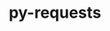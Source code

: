 ---
title: "py-requests"
layout: cache
categories: [package, v0.20.1]
meta: {"versions": ["2.28.2"], "compilers": ["gcc@=11.1.0", "gcc@=11.3.0", "gcc@=7.3.1"], "oss": ["amzn2", "ubuntu20.04", "ubuntu22.04"], "platforms": ["linux"], "targets": ["aarch64", "neoverse_n1", "ppc64le", "x86_64_v3"], "stacks": ["aws-isc", "aws-isc-aarch64", "data-vis-sdk", "e4s", "e4s-power", "ml-linux-x86_64-cpu", "ml-linux-x86_64-cuda", "ml-linux-x86_64-rocm", "root"], "num_specs": 17, "num_specs_by_stack": {"root": 17, "aws-isc-aarch64": 2, "aws-isc": 1, "e4s-power": 4, "e4s": 4, "data-vis-sdk": 4, "ml-linux-x86_64-rocm": 2, "ml-linux-x86_64-cpu": 2, "ml-linux-x86_64-cuda": 2}}
spec_details: [{"hash": "rz7sf4wvzck5awtzdranfqc7o7xmu3pa", "compiler": "gcc@=7.3.1", "versions": ["2.28.2"], "os": "amzn2", "platform": "linux", "target": "aarch64", "variants": ["build_system=python_pip", "~socks"], "stacks": ["root", "aws-isc-aarch64"], "size": "-", "tarball": "https://binaries.spack.io/v0.20.1/build_cache/linux-amzn2-aarch64/gcc-7.3.1/py-requests-2.28.2/linux-amzn2-aarch64-gcc-7.3.1-py-requests-2.28.2-rz7sf4wvzck5awtzdranfqc7o7xmu3pa.spack"}, {"hash": "llwuwhlqvxg4ch4s7wtsmfqgzu7ey4ot", "compiler": "gcc@=7.3.1", "versions": ["2.28.2"], "os": "amzn2", "platform": "linux", "target": "neoverse_n1", "variants": ["build_system=python_pip", "~socks"], "stacks": ["root", "aws-isc-aarch64"], "size": "-", "tarball": "https://binaries.spack.io/v0.20.1/build_cache/linux-amzn2-neoverse_n1/gcc-7.3.1/py-requests-2.28.2/linux-amzn2-neoverse_n1-gcc-7.3.1-py-requests-2.28.2-llwuwhlqvxg4ch4s7wtsmfqgzu7ey4ot.spack"}, {"hash": "cschzsq7tqusij342f7rom3hecrlzxcw", "compiler": "gcc@=7.3.1", "versions": ["2.28.2"], "os": "amzn2", "platform": "linux", "target": "x86_64_v3", "variants": ["build_system=python_pip", "~socks"], "stacks": ["aws-isc", "root"], "size": "-", "tarball": "https://binaries.spack.io/v0.20.1/build_cache/linux-amzn2-x86_64_v3/gcc-7.3.1/py-requests-2.28.2/linux-amzn2-x86_64_v3-gcc-7.3.1-py-requests-2.28.2-cschzsq7tqusij342f7rom3hecrlzxcw.spack"}, {"hash": "bhrs6w3c2jxaa7qb7ogwgrbyj5csuurj", "compiler": "gcc@=11.1.0", "versions": ["2.28.2"], "os": "ubuntu20.04", "platform": "linux", "target": "ppc64le", "variants": ["build_system=python_pip", "~socks"], "stacks": ["root", "e4s-power"], "size": "-", "tarball": "https://binaries.spack.io/v0.20.1/build_cache/linux-ubuntu20.04-ppc64le/gcc-11.1.0/py-requests-2.28.2/linux-ubuntu20.04-ppc64le-gcc-11.1.0-py-requests-2.28.2-bhrs6w3c2jxaa7qb7ogwgrbyj5csuurj.spack"}, {"hash": "uoin4dviupc27k2wtrcw22tvety6qdbo", "compiler": "gcc@=11.1.0", "versions": ["2.28.2"], "os": "ubuntu20.04", "platform": "linux", "target": "ppc64le", "variants": ["build_system=python_pip", "~socks"], "stacks": ["root", "e4s-power"], "size": "-", "tarball": "https://binaries.spack.io/v0.20.1/build_cache/linux-ubuntu20.04-ppc64le/gcc-11.1.0/py-requests-2.28.2/linux-ubuntu20.04-ppc64le-gcc-11.1.0-py-requests-2.28.2-uoin4dviupc27k2wtrcw22tvety6qdbo.spack"}, {"hash": "anf52f7yjdlg4iyxmwhuj4efargolf4k", "compiler": "gcc@=11.1.0", "versions": ["2.28.2"], "os": "ubuntu20.04", "platform": "linux", "target": "ppc64le", "variants": ["build_system=python_pip", "~socks"], "stacks": ["root", "e4s-power"], "size": "-", "tarball": "https://binaries.spack.io/v0.20.1/build_cache/linux-ubuntu20.04-ppc64le/gcc-11.1.0/py-requests-2.28.2/linux-ubuntu20.04-ppc64le-gcc-11.1.0-py-requests-2.28.2-anf52f7yjdlg4iyxmwhuj4efargolf4k.spack"}, {"hash": "bbmgi5v4b74aocnsag53m4ykk6qwjopr", "compiler": "gcc@=11.1.0", "versions": ["2.28.2"], "os": "ubuntu20.04", "platform": "linux", "target": "ppc64le", "variants": ["build_system=python_pip", "~socks"], "stacks": ["root", "e4s-power"], "size": "-", "tarball": "https://binaries.spack.io/v0.20.1/build_cache/linux-ubuntu20.04-ppc64le/gcc-11.1.0/py-requests-2.28.2/linux-ubuntu20.04-ppc64le-gcc-11.1.0-py-requests-2.28.2-bbmgi5v4b74aocnsag53m4ykk6qwjopr.spack"}, {"hash": "vk65tdw5pgldtrfvpmf7b5kfwfthtfbt", "compiler": "gcc@=11.1.0", "versions": ["2.28.2"], "os": "ubuntu20.04", "platform": "linux", "target": "x86_64_v3", "variants": ["build_system=python_pip", "~socks"], "stacks": ["e4s", "root"], "size": "-", "tarball": "https://binaries.spack.io/v0.20.1/build_cache/linux-ubuntu20.04-x86_64_v3/gcc-11.1.0/py-requests-2.28.2/linux-ubuntu20.04-x86_64_v3-gcc-11.1.0-py-requests-2.28.2-vk65tdw5pgldtrfvpmf7b5kfwfthtfbt.spack"}, {"hash": "fjexxncbpcuykxgle2c3qkdoqpos7axo", "compiler": "gcc@=11.1.0", "versions": ["2.28.2"], "os": "ubuntu20.04", "platform": "linux", "target": "x86_64_v3", "variants": ["build_system=python_pip", "~socks"], "stacks": ["root", "data-vis-sdk"], "size": "-", "tarball": "https://binaries.spack.io/v0.20.1/build_cache/linux-ubuntu20.04-x86_64_v3/gcc-11.1.0/py-requests-2.28.2/linux-ubuntu20.04-x86_64_v3-gcc-11.1.0-py-requests-2.28.2-fjexxncbpcuykxgle2c3qkdoqpos7axo.spack"}, {"hash": "whcfl7tjrbydtmex5jst4e6i2drnjeso", "compiler": "gcc@=11.1.0", "versions": ["2.28.2"], "os": "ubuntu20.04", "platform": "linux", "target": "x86_64_v3", "variants": ["build_system=python_pip", "~socks"], "stacks": ["root", "data-vis-sdk"], "size": "-", "tarball": "https://binaries.spack.io/v0.20.1/build_cache/linux-ubuntu20.04-x86_64_v3/gcc-11.1.0/py-requests-2.28.2/linux-ubuntu20.04-x86_64_v3-gcc-11.1.0-py-requests-2.28.2-whcfl7tjrbydtmex5jst4e6i2drnjeso.spack"}, {"hash": "tirvlxldxyaouhqgfip6zl2o2g4tiucx", "compiler": "gcc@=11.1.0", "versions": ["2.28.2"], "os": "ubuntu20.04", "platform": "linux", "target": "x86_64_v3", "variants": ["build_system=python_pip", "~socks"], "stacks": ["e4s", "root"], "size": "-", "tarball": "https://binaries.spack.io/v0.20.1/build_cache/linux-ubuntu20.04-x86_64_v3/gcc-11.1.0/py-requests-2.28.2/linux-ubuntu20.04-x86_64_v3-gcc-11.1.0-py-requests-2.28.2-tirvlxldxyaouhqgfip6zl2o2g4tiucx.spack"}, {"hash": "pgc2g5dznpozdgkrb7yff6emlau422ma", "compiler": "gcc@=11.1.0", "versions": ["2.28.2"], "os": "ubuntu20.04", "platform": "linux", "target": "x86_64_v3", "variants": ["build_system=python_pip", "~socks"], "stacks": ["root", "data-vis-sdk"], "size": "-", "tarball": "https://binaries.spack.io/v0.20.1/build_cache/linux-ubuntu20.04-x86_64_v3/gcc-11.1.0/py-requests-2.28.2/linux-ubuntu20.04-x86_64_v3-gcc-11.1.0-py-requests-2.28.2-pgc2g5dznpozdgkrb7yff6emlau422ma.spack"}, {"hash": "2yyuerntzachicmbkj53pto3lg36ozac", "compiler": "gcc@=11.1.0", "versions": ["2.28.2"], "os": "ubuntu20.04", "platform": "linux", "target": "x86_64_v3", "variants": ["build_system=python_pip", "~socks"], "stacks": ["root", "data-vis-sdk"], "size": "-", "tarball": "https://binaries.spack.io/v0.20.1/build_cache/linux-ubuntu20.04-x86_64_v3/gcc-11.1.0/py-requests-2.28.2/linux-ubuntu20.04-x86_64_v3-gcc-11.1.0-py-requests-2.28.2-2yyuerntzachicmbkj53pto3lg36ozac.spack"}, {"hash": "aebt6hk6xh2rudfjvetqfhx4i5a3esyh", "compiler": "gcc@=11.1.0", "versions": ["2.28.2"], "os": "ubuntu20.04", "platform": "linux", "target": "x86_64_v3", "variants": ["build_system=python_pip", "~socks"], "stacks": ["e4s", "root"], "size": "-", "tarball": "https://binaries.spack.io/v0.20.1/build_cache/linux-ubuntu20.04-x86_64_v3/gcc-11.1.0/py-requests-2.28.2/linux-ubuntu20.04-x86_64_v3-gcc-11.1.0-py-requests-2.28.2-aebt6hk6xh2rudfjvetqfhx4i5a3esyh.spack"}, {"hash": "jrarynnt2y27nkikmv3ugcc4glnyvpbi", "compiler": "gcc@=11.1.0", "versions": ["2.28.2"], "os": "ubuntu20.04", "platform": "linux", "target": "x86_64_v3", "variants": ["build_system=python_pip", "~socks"], "stacks": ["e4s", "root"], "size": "-", "tarball": "https://binaries.spack.io/v0.20.1/build_cache/linux-ubuntu20.04-x86_64_v3/gcc-11.1.0/py-requests-2.28.2/linux-ubuntu20.04-x86_64_v3-gcc-11.1.0-py-requests-2.28.2-jrarynnt2y27nkikmv3ugcc4glnyvpbi.spack"}, {"hash": "c3kclahj6bi4b2pkbiju25qqq3ydp7mf", "compiler": "gcc@=11.3.0", "versions": ["2.28.2"], "os": "ubuntu22.04", "platform": "linux", "target": "x86_64_v3", "variants": ["build_system=python_pip", "~socks"], "stacks": ["ml-linux-x86_64-rocm", "root", "ml-linux-x86_64-cpu", "ml-linux-x86_64-cuda"], "size": "-", "tarball": "https://binaries.spack.io/v0.20.1/build_cache/linux-ubuntu22.04-x86_64_v3/gcc-11.3.0/py-requests-2.28.2/linux-ubuntu22.04-x86_64_v3-gcc-11.3.0-py-requests-2.28.2-c3kclahj6bi4b2pkbiju25qqq3ydp7mf.spack"}, {"hash": "cr2xquu5jujtxohdt35sehqtq3uvehtq", "compiler": "gcc@=11.3.0", "versions": ["2.28.2"], "os": "ubuntu22.04", "platform": "linux", "target": "x86_64_v3", "variants": ["build_system=python_pip", "~socks"], "stacks": ["ml-linux-x86_64-rocm", "root", "ml-linux-x86_64-cpu", "ml-linux-x86_64-cuda"], "size": "-", "tarball": "https://binaries.spack.io/v0.20.1/build_cache/linux-ubuntu22.04-x86_64_v3/gcc-11.3.0/py-requests-2.28.2/linux-ubuntu22.04-x86_64_v3-gcc-11.3.0-py-requests-2.28.2-cr2xquu5jujtxohdt35sehqtq3uvehtq.spack"}]
---